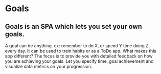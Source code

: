 # Goals

## Goals is an SPA which lets you set your own goals.
A goal can be anything. ex: remember to do X, or spend Y time doing Z every day.
It can be used to train habits or as a ToDo app. What makes this app different?
The focus is to provide you with detailed feedback on how you are achieving your goals. Let you specify time, goal achievement and visualize data metrics on your progression.